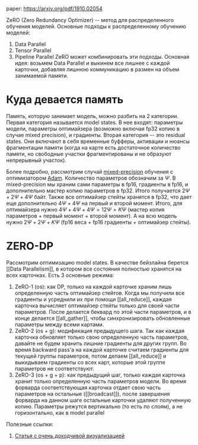 paper: https://arxiv.org/pdf/1910.02054

ZeRO (Zero Redundancy Optimizer) -- метод для распределенного обучения моделей.
Основные подходы к распределенному обучению моделей:
1. Data Parallel
2. Tensor Parallel
3. Pipeline Parallel
ZeRO может комбинировать эти подходы. 
Основная идея: возьмем Data Parallel и выкинем все лишнее с каждой карточки, добавляя лишнюю коммуникацию в размен на объем занимаемой памяти.

# Куда девается память
Память, которую занимает модель, можно разбить на 2 категории. Первая категория называется model states. В нее входят: параметры модели, параметры оптимайзера (возможно включая fp32 копию в случае mixed precision), и градиенты. Вторая категория -- это residual states. Они включают в себя временные буфферы, активации и нюансы фрагментации памяти (когда на карте есть достаточное количество памяти, но свободные участки фрагментированы и не образуют непрерывный участок).

Более подробно, рассмотрим случай [mixed-precision](obsidian://open?vault=Efficiency&file=Mixed%20Precision%20Training) обучения с оптимизатором [Adam](obsidian://adv-uri?vault=General%20ML&filepath=Optimizers.md&heading=Adam). Количество параметров обозначим за $\Psi$. В mixed-precision мы храним сами параметры в fp16, градиенты в fp16, и дополнительно мастер копию параметров в fp32. Итого получается $2\Psi + 2\Psi + 4\Psi$ байт. Также все оптимайзер стейты хранятся в fp32, что дает еще дополнительно $4\Psi + 4\Psi$ на первый и второй момент. Итого, для оптимайзера нужно $4\Psi + 4\Psi + 4\Psi = 12\Psi = K\Psi$ (мастер копия параметров + первый момент + второй момент). А на всю модель нужно $2\Psi + 2\Psi + K\Psi$ (fp16 веса + fp16 градиенты + оптимайзер стейты).
# ZERO-DP
Рассмотрим оптимизацию model states. В качестве бейзлайна берется [[Data Parallelism]], в котором все состояния полностью хранятся на всех карточках.
Есть 3 основные режима:
1. ZeRO-1 (os): как DP, только на каждой карточке храним лишь определенную часть оптимайзер стейтов. Когда мы получили все градиенты и усреднили их при помощи [[all_reduce]], каждая карточка вычисляет оптимайзер стейты только для своей части параметров. После делается беквард по этой части параметров, и в конце делается [[all_gather]], чтобы синхронизировать обновленные параметры между всеми картами.
2. ZeRO-2 (os + g): модификация предыдущего шага. Так как каждая карточка обновляет только свою определенную часть параметров, давайте не будем хранить лишние градиенты для других групп. Во время backward pass'a на каждой карточке считаем градиенты для текущей группы параметров, потом делаем [[all_reduce]] и выкидываем градиенты со всех карт, которые этой группе параметров не соответствуют.
3. ZeRO-3 (os + g + p): как предыдущий шаг, только каждая карточка хранит только определенную часть параметров модели. Во время форварда соответствующая карточка отдает свою часть параметров на остальные ([[broadcast]]), после завершения форварда на данном шаге остальные карточки удаляют полученную копию. Параметры режутся вертикально (то есть по слоям), а не горизонтально, как в model parallel

Полезные ссылки:
1. [Статья с очень доходчивой визуализацией](https://www.microsoft.com/en-us/research/blog/zero-deepspeed-new-system-optimizations-enable-training-models-with-over-100-billion-parameters/)
